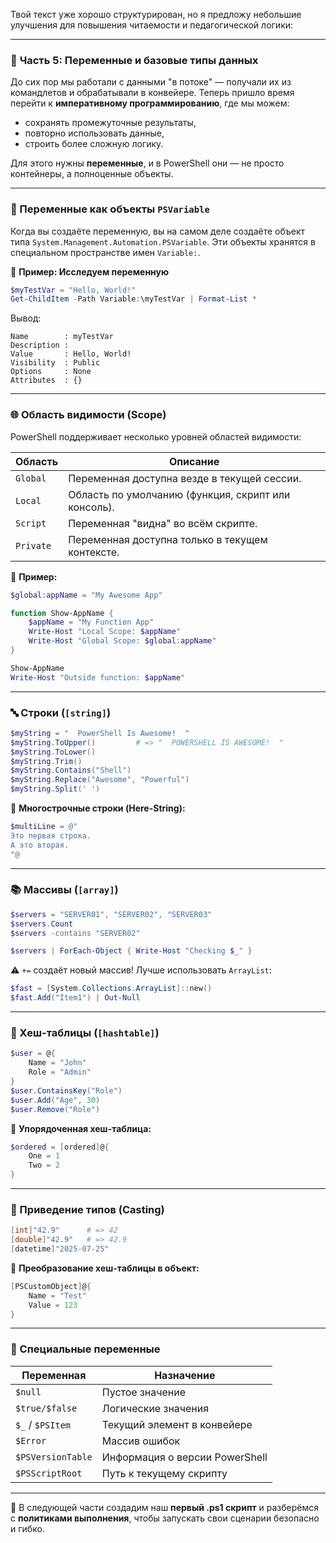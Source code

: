 Твой текст уже хорошо структурирован, но я предложу небольшие улучшения для повышения читаемости и педагогической логики:

---

### 📘 **Часть 5: Переменные и базовые типы данных**

До сих пор мы работали с данными "в потоке" — получали их из командлетов и обрабатывали в конвейере. Теперь пришло время перейти к **императивному программированию**, где мы можем:

* сохранять промежуточные результаты,
* повторно использовать данные,
* строить более сложную логику.

Для этого нужны **переменные**, и в PowerShell они — не просто контейнеры, а полноценные объекты.

---

### 🔎 Переменные как объекты `PSVariable`

Когда вы создаёте переменную, вы на самом деле создаёте объект типа `System.Management.Automation.PSVariable`. Эти объекты хранятся в специальном пространстве имен `Variable:`.

📌 **Пример: Исследуем переменную**

```powershell
$myTestVar = "Hello, World!"
Get-ChildItem -Path Variable:\myTestVar | Format-List *
```

Вывод:

```
Name        : myTestVar
Description :
Value       : Hello, World!
Visibility  : Public
Options     : None
Attributes  : {}
```

---

### 🌐 Область видимости (Scope)

PowerShell поддерживает несколько уровней областей видимости:

| Область   | Описание                                            |
| --------- | --------------------------------------------------- |
| `Global`  | Переменная доступна везде в текущей сессии.         |
| `Local`   | Область по умолчанию (функция, скрипт или консоль). |
| `Script`  | Переменная "видна" во всём скрипте.                 |
| `Private` | Переменная доступна только в текущем контексте.     |

📌 **Пример:**

```powershell
$global:appName = "My Awesome App"

function Show-AppName {
    $appName = "My Function App"
    Write-Host "Local Scope: $appName"
    Write-Host "Global Scope: $global:appName"
}

Show-AppName
Write-Host "Outside function: $appName"
```

---

### 🔤 Строки (`[string]`)

```powershell
$myString = "  PowerShell Is Awesome!  "
$myString.ToUpper()         # => "  POWERSHELL IS AWESOME!  "
$myString.ToLower()
$myString.Trim()
$myString.Contains("Shell")
$myString.Replace("Awesome", "Powerful")
$myString.Split(' ')
```

📌 **Многострочные строки (Here-String):**

```powershell
$multiLine = @"
Это первая строка.
А это вторая.
"@
```

---

### 📚 Массивы (`[array]`)

```powershell
$servers = "SERVER01", "SERVER02", "SERVER03"
$servers.Count
$servers -contains "SERVER02"

$servers | ForEach-Object { Write-Host "Checking $_" }
```

⚠️ `+=` создаёт новый массив! Лучше использовать `ArrayList`:

```powershell
$fast = [System.Collections.ArrayList]::new()
$fast.Add("Item1") | Out-Null
```

---

### 🧩 Хеш-таблицы (`[hashtable]`)

```powershell
$user = @{
    Name = "John"
    Role = "Admin"
}
$user.ContainsKey("Role")
$user.Add("Age", 30)
$user.Remove("Role")
```

📌 **Упорядоченная хеш-таблица:**

```powershell
$ordered = [ordered]@{
    One = 1
    Two = 2
}
```

---

### 🔁 Приведение типов (Casting)

```powershell
[int]"42.9"      # => 42
[double]"42.9"   # => 42.9
[datetime]"2025-07-25"
```

📌 **Преобразование хеш-таблицы в объект:**

```powershell
[PSCustomObject]@{
    Name = "Test"
    Value = 123
}
```

---

### 🎯 Специальные переменные

| Переменная        | Назначение                     |
| ----------------- | ------------------------------ |
| `$null`           | Пустое значение                |
| `$true/$false`    | Логические значения            |
| `$_` / `$PSItem`  | Текущий элемент в конвейере    |
| `$Error`          | Массив ошибок                  |
| `$PSVersionTable` | Информация о версии PowerShell |
| `$PSScriptRoot`   | Путь к текущему скрипту        |

---

🧩 В следующей части создадим наш **первый .ps1 скрипт** и разберёмся с **политиками выполнения**, чтобы запускать свои сценарии безопасно и гибко.
